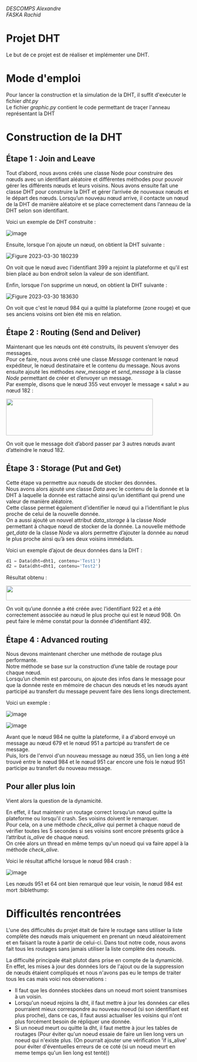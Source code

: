 _DESCOMPS Alexandre_  
_FASKA Rachid_

# Projet DHT

Le but de ce projet est de réaliser et implémenter une DHT.

# Mode d'emploi

Pour lancer la construction et la simulation de la DHT, il suffit d'exécuter le fichier _dht.py_  
Le fichier _graphic.py_ contient le code permettant de traçer l'anneau représentant la DHT

# Construction de la DHT

## Étape 1 : Join and Leave

Tout d’abord, nous avons créés une classe Node pour construire des nœuds avec un identifiant aléatoire et différentes méthodes pour pouvoir gérer les différents nœuds et leurs voisins. Nous avons ensuite fait une classe DHT pour construire la DHT et gérer l’arrivée de nouveaux nœuds et le départ des nœuds. Lorsqu’un nouveau nœud arrive, il contacte un nœud de la DHT de manière aléatoire et se place correctement dans l’anneau de la DHT selon son identifiant.

Voici un exemple de DHT construite :

![image](https://user-images.githubusercontent.com/93133836/228913541-aa210dee-c0d1-4a70-8fcd-fb1d3501cbcc.png)

Ensuite, lorsque l'on ajoute un nœud, on obtient la DHT suivante :

![Figure 2023-03-30 180239](https://user-images.githubusercontent.com/93133836/228913966-f2e695d7-b48a-4b61-aa22-1ba5ffe83392.png)

On voit que le nœud avec l'identifiant 399 a rejoint la plateforme et qu'il est bien placé au bon endroit selon la valeur de son identifiant.

Enfin, lorsque l'on supprime un nœud, on obtient la DHT suivante :

![Figure 2023-03-30 183630](https://user-images.githubusercontent.com/93133836/228914323-13c7c771-967d-4494-8537-5e7c6187b746.png)

On voit que c'est le nœud 984 qui a quitté la plateforme (zone rouge) et que ses anciens voisins ont bien été mis en relation.

## Étape 2 : Routing (Send and Deliver)

Maintenant que les nœuds ont été construits, ils peuvent s’envoyer des messages.  
Pour ce faire, nous avons créé une classe _Message_ contenant le nœud expéditeur, le nœud destinataire et le contenu du message. Nous avons ensuite ajouté les méthodes _new_message_ et _send_message_ à la classe _Node_ permettant de créer et d’envoyer un message.  
Par exemple, disons que le nœud 355 veut envoyer le message « salut » au nœud 182 :

<img src="https://user-images.githubusercontent.com/93133836/228915077-c82ae4f9-8a79-498d-b408-b76fe24acfc2.png" width="400" height="100">

On voit que le message doit d’abord passer par 3 autres nœuds avant d’atteindre le nœud 182.

## Étape 3 : Storage (Put and Get)

Cette étape va permettre aux nœuds de stocker des données.  
Nous avons alors ajouté une classe _Data_ avec le contenu de la donnée et la DHT à laquelle la donnée est rattaché ainsi qu’un identifiant qui prend une valeur de manière aléatoire.  
Cette classe permet également d’identifier le nœud qui a l’identifiant le plus proche de celui de la nouvelle donnée.  
On a aussi ajouté un nouvel attribut _data_storage_ à la classe _Node_ permettant à chaque nœud de stocker de la donnée. La nouvelle méthode _get_data_ de la classe _Node_ va alors permettre d’ajouter la donnée au nœud le plus proche ainsi qu’à ses deux voisins immédiats.

Voici un exemple d’ajout de deux données dans la DHT :

```python
d1 = Data(dht=dht1, contenu='Test1')
d2 = Data(dht=dht1, contenu='Test2')
```
Résultat obtenu :

<img src="https://user-images.githubusercontent.com/93133836/228916073-b25b5464-6f4c-4726-9561-4f26d5ec3d42.png" width="650" height="40">

On voit qu’une donnée a été créée avec l’identifiant 922 et a été correctement associée au nœud le plus proche qui est le nœud 908. On peut faire le même constat pour la donnée d’identifiant 492.

## Étape 4 : Advanced routing

Nous devons maintenant chercher une méthode de routage plus performante.  
Notre méthode se base sur la construction d’une table de routage pour chaque nœud.  
Lorsqu’un chemin est parcouru, on ajoute des infos dans le message pour que la donnée reste en mémoire de chacun des nœuds et les nœuds ayant participé au transfert du message peuvent faire des liens longs directement.

Voici un exemple :

![image](https://user-images.githubusercontent.com/93133836/228974321-450d0f3e-d891-45b7-997d-cef4f6d81237.png)

![image](https://user-images.githubusercontent.com/93133836/228974366-52c3de1f-d40e-4104-a14c-6c062442b0dc.png)

Avant que le nœud 984 ne quitte la plateforme, il a d'abord envoyé un message au nœud 679 et le nœud 951 a partcipé au transfert de ce message.  
Puis, lors de l'envoi d'un nouveau message au nœud 355, un lien long a été trouvé entre le nœud 984 et le nœud 951 car encore une fois le nœud 951 participe au transfert du nouveau message.

## Pour aller plus loin

Vient alors la question de la dynamicité.

En effet, il faut maintenir un routage correct lorsqu’un nœud quitte la plateforme ou lorsqu'il crash. Ses voisins doivent le remarquer.  
Pour cela, on a une méthode _check_alive_ qui permet à chaque nœud de vérifier toutes les 5 secondes si ses voisins sont encore présents grâce à l’attribut _is_alive_ de chaque nœud.  
On crée alors un thread en même temps qu'un noeud qui va faire appel à la méthode _check_alive_.

Voici le résultat affiché lorsque le nœud 984 crash :

![image](https://user-images.githubusercontent.com/93133836/228972990-a095e575-a5e7-421e-a577-91df485bc32f.png)

Les nœuds 951 et 64 ont bien remarqué que leur voisin, le nœud 984 est mort :biblethump:

# Difficultés rencontrées

L'une des difficultés du projet était de faire le routage sans utiliser la liste complète des nœuds mais uniquement en prenant un nœud aléatoirement et en faisant la route à partir de celui-ci. Dans tout notre code, nous avons fait tous les routages sans jamais utiliser la liste complète des noeuds.

La difficulté principale était plutot dans prise en compte de la dynamicité. 
En effet, les mises à jour des données lors de l'ajout ou de la suppression de nœuds étaient compliqués et nous n'avons pas eu le temps de traiter tous les cas mais voici nos observations :
- Il faut que les données stockées dans un noeud mort soient transmises à un voisin. 
- Lorsqu'un noeud rejoins la dht, il faut mettre à jour les données car elles pourraient mieux correspondre au nouveau noeud (si son identifiant est plus proche),
  dans ce cas, il faut aussi actualiser les voisins qui n'ont plus forcément besoin de répliquer une donnée.
- Si un noeud meurt ou quitte la dht, il faut mettre à jour les tables de routages (Pour éviter qu'un noeud essaie de faire un lien long vers un noeud qui n'existe plus. (On pourrait ajouter une vérification 'if is_alive' pour éviter d'éventuelles erreurs de ce coté (si un noeud meurt en meme temps qu'un lien long est tenté))

